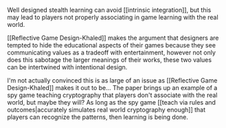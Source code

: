 Well designed stealth learning can avoid [[intrinsic integration]], but this may lead to players not properly associating in game learning with the real world.

[[Reflective Game Design-Khaled]] makes the argument that designers are tempted to hide the educational aspects of their games because they see communicating values as a tradeoff with entertainment, however not only does this sabotage the larger meanings of their works, these two values can be intertwined with intentional design.

I'm not actually convinced this is as large of an issue as [[Reflective Game Design-Khaled]] makes it out to be... The paper brings up an example of a spy game teaching cryptography that players don't associate with the real world, but maybe they will? As long as the spy game [[teach via rules and outcomes|accurately simulates real world cryptography enough]] that players can recognize the patterns, then learning is being done.
